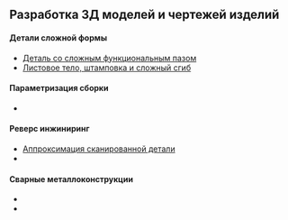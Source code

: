 ## Разработка 3Д моделей и чертежей изделий

#### Детали сложной формы
- [Деталь со сложным функциональным пазом](BASE/Деталь%20со%20сложным%20функциональным%20пазом.md)
- [Листовое тело, штамповка и сложный сгиб](BASE/Листовое%20тело,%20штамповка%20и%20сложный%20сгиб.md)

#### Параметризация сборки
- 

#### Реверс инжиниринг
- [Аппроксимация сканированной детали](BASE/Аппроксимация%20сканированной%20детали.md)
- 

#### Сварные металлоконструкции
- 
- 
